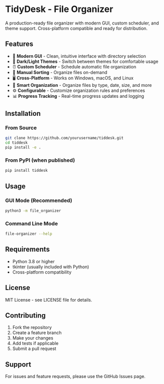 # TidyDesk - File Organizer

A production-ready file organizer with modern GUI, custom scheduler, and theme support. Cross-platform compatible and ready for distribution.

## Features

- 🎨 **Modern GUI** - Clean, intuitive interface with directory selection
- 🌙 **Dark/Light Themes** - Switch between themes for comfortable usage
- ⏰ **Custom Scheduler** - Schedule automatic file organization
- 🔄 **Manual Sorting** - Organize files on-demand
- 🖥️ **Cross-Platform** - Works on Windows, macOS, and Linux
- 📁 **Smart Organization** - Organize files by type, date, size, and more
- ⚙️ **Configurable** - Customize organization rules and preferences
- 📊 **Progress Tracking** - Real-time progress updates and logging

## Installation

### From Source

```bash
git clone https://github.com/yourusername/tiddesk.git
cd tiddesk
pip install -e .
```

### From PyPI (when published)

```bash
pip install tiddesk
```

## Usage

### GUI Mode (Recommended)

```bash
python3 -m file_organizer
```

### Command Line Mode

```bash
file-organizer --help
```

## Requirements

- Python 3.8 or higher
- tkinter (usually included with Python)
- Cross-platform compatibility

## License

MIT License - see LICENSE file for details.

## Contributing

1. Fork the repository
2. Create a feature branch
3. Make your changes
4. Add tests if applicable
5. Submit a pull request

## Support

For issues and feature requests, please use the GitHub Issues page.
